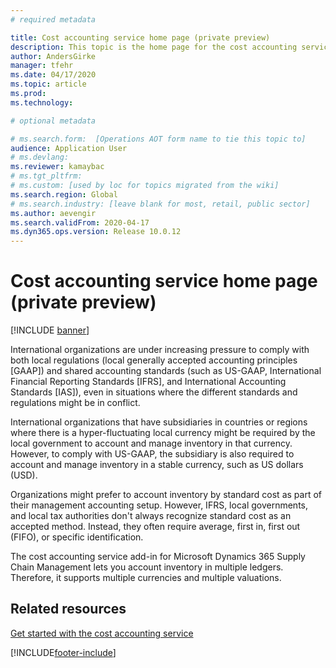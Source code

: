 ```yaml
---
# required metadata

title: Cost accounting service home page (private preview)
description: This topic is the home page for the cost accounting service.
author: AndersGirke
manager: tfehr
ms.date: 04/17/2020
ms.topic: article
ms.prod: 
ms.technology: 

# optional metadata

# ms.search.form:  [Operations AOT form name to tie this topic to]
audience: Application User
# ms.devlang: 
ms.reviewer: kamaybac
# ms.tgt_pltfrm: 
# ms.custom: [used by loc for topics migrated from the wiki]
ms.search.region: Global
# ms.search.industry: [leave blank for most, retail, public sector]
ms.author: aevengir
ms.search.validFrom: 2020-04-17
ms.dyn365.ops.version: Release 10.0.12
---
```


# Cost accounting service home page (private preview)

[!INCLUDE [banner](../includes/banner.md)]

International organizations are under increasing pressure to comply with both local regulations (local generally accepted accounting principles \[GAAP\]) and shared accounting standards (such as US-GAAP, International Financial Reporting Standards \[IFRS\], and International Accounting Standards \[IAS\]), even in situations where the different standards and regulations might be in conflict.

International organizations that have subsidiaries in countries or regions where there is a hyper-fluctuating local currency might be required by the local government to account and manage inventory in that currency. However, to comply with US-GAAP, the subsidiary is also required to account and manage inventory in a stable currency, such as US dollars (USD).

Organizations might prefer to account inventory by standard cost as part of their management accounting setup. However, IFRS, local governments, and local tax authorities don't always recognize standard cost as an accepted method. Instead, they often require average, first in, first out (FIFO), or specific identification.

The cost accounting service add-in for Microsoft Dynamics 365 Supply Chain Management lets you account inventory in multiple ledgers. Therefore, it supports multiple currencies and multiple valuations.

## Related resources

[Get started with the cost accounting service](cost-accounting-service-get-started.md)


[!INCLUDE[footer-include](../../includes/footer-banner.md)]